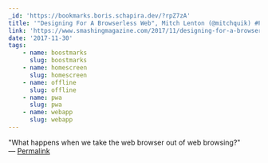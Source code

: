 ```yaml
---
_id: 'https://bookmarks.boris.schapira.dev/?rpZ7zA'
title: '"Designing For A Browserless Web", Mitch Lenton (@mitchquik) #PWA #UX'
link: 'https://www.smashingmagazine.com/2017/11/designing-for-a-browserless-web/'
date: '2017-11-30'
tags:
    - name: boostmarks
      slug: boostmarks
    - name: homescreen
      slug: homescreen
    - name: offline
      slug: offline
    - name: pwa
      slug: pwa
    - name: webapp
      slug: webapp
---
```


&quot;What happens when we take the web browser out of web browsing?&quot;
<br>&#8212;
<a href="https://bookmarks.boris.schapira.dev/?rpZ7zA" title="Permalink">Permalink</a>
